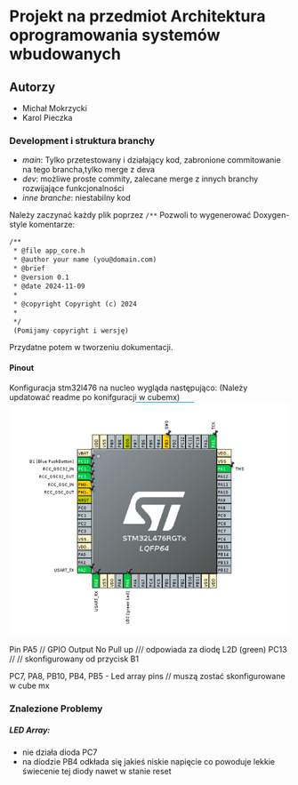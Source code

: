 # Projekt na przedmiot Architektura oprogramowania systemów wbudowanych

## Autorzy 

- Michał Mokrzycki
- Karol Pieczka

### Development i struktura branchy
- *main*: Tylko przetestowany i działający kod, zabronione commitowanie na tego brancha,tylko merge z deva
- *dev*: możliwe proste commity, zalecane merge z innych branchy rozwijające funkcjonalności
- *inne branche*: niestabilny kod 

Należy zaczynać każdy plik poprzez ```/**```
Pozwoli to wygenerować Doxygen-style komentarze:
```
/**
 * @file app_core.h
 * @author your name (you@domain.com)
 * @brief 
 * @version 0.1
 * @date 2024-11-09
 * 
 * @copyright Copyright (c) 2024
 * 
 */ 
 (Pomijamy copyright i wersję)
```
Przydatne potem w tworzeniu dokumentacji.

#### Pinout

Konfiguracja stm32l476 na nucleo wygląda następująco:
(Należy updatować readme po konifguracji w cubemx)
![CubeMx](docs/pinout.png)

Pin PA5 // GPIO Output No Pull up /// odpowiada za diodę L2D (green)
PC13 // // skonfigurowany od przycisk B1

PC7, PA8, PB10, PB4, PB5 - Led array pins // muszą zostać skonfigurowane w cube mx



### Znalezione Problemy

##### LED Array:
- nie działa dioda PC7
- na diodzie PB4 odkłada się jakieś niskie napięcie co powoduje lekkie świecenie tej diody nawet w stanie reset